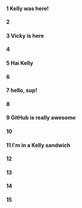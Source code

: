 #### 1 Kelly was here!
#### 2
#### 3 Vicky is here
#### 4
#### 5 Hai Kelly
#### 6
#### 7 hello, sup!
#### 8
#### 9 GitHub is really awesome
#### 10
#### 11 I'm in a Kelly sandwich
#### 12
#### 13
#### 14
#### 15